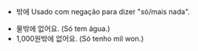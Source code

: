 - 밖에
Usado com negação para dizer "só/mais nada".
* 물밖에 없어요. (Só tem água.)
* 1,000원밖에 없어요. (Só tenho mil won.)